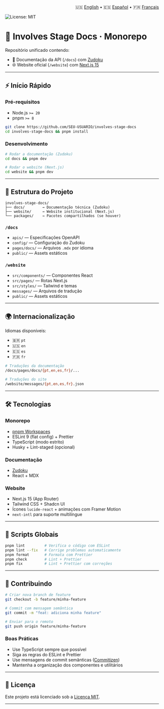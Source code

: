 <p align="right">
  🇺🇸 <a href="./README.md">English</a> •
  🇪🇸 <a href="./README.es.md">Español</a> •
  🇫🇷 <a href="./README.fr.md">Français</a>
</p>

![License: MIT](https://img.shields.io/badge/license-MIT-blue.svg)

# 🧩 Involves Stage Docs · Monorepo

Repositório unificado contendo:

- 📘 Documentação da API (`/docs`) com [Zudoku](https://zudoku.dev)
- 🌐 Website oficial (`/website`) com [Next.js 15](https://nextjs.org)

---

## ⚡️ Início Rápido

### Pré-requisitos

- Node.js `>= 20`
- pnpm `>= 8`

```bash
git clone https://github.com/SEU-USUARIO/involves-stage-docs
cd involves-stage-docs && pnpm install
````

### Desenvolvimento

```bash
# Rodar a documentação (Zudoku)
cd docs && pnpm dev

# Rodar o website (Next.js)
cd website && pnpm dev
```

---

## 📁 Estrutura do Projeto

```
involves-stage-docs/
├── docs/        → Documentação técnica (Zudoku)
├── website/     → Website institucional (Next.js)
└── packages/    → Pacotes compartilhados (se houver)
```

### `/docs`

* `apis/` — Especificações OpenAPI
* `config/` — Configuração do Zudoku
* `pages/docs/` — Arquivos `.mdx` por idioma
* `public/` — Assets estáticos

### `/website`

* `src/components/` — Componentes React
* `src/pages/` — Rotas Next.js
* `src/styles/` — Tailwind e temas
* `messages/` — Arquivos de tradução
* `public/` — Assets estáticos

---

## 🌍 Internacionalização

Idiomas disponíveis:

* 🇧🇷 `pt`
* 🇺🇸 `en`
* 🇪🇸 `es`
* 🇫🇷 `fr`

```bash
# Traduções da documentação
/docs/pages/docs/{pt,en,es,fr}/...

# Traduções do site
/website/messages/{pt,en,es,fr}.json
```

---

## 🛠️ Tecnologias

### Monorepo

* [pnpm Workspaces](https://pnpm.io/workspaces)
* ESLint 9 (flat config) + Prettier
* TypeScript (modo estrito)
* Husky + Lint-staged (opcional)

### Documentação

* [Zudoku](https://zudoku.dev)
* React + MDX

### Website

* Next.js 15 (App Router)
* Tailwind CSS + Shadcn UI
* Ícones `lucide-react` + animações com Framer Motion
* `next-intl` para suporte multilíngue

---

## 🧪 Scripts Globais

```bash
pnpm lint         # Verifica o código com ESLint
pnpm lint --fix   # Corrige problemas automaticamente
pnpm format       # Formata com Prettier
pnpm check        # Lint + Prettier
pnpm fix          # Lint + Prettier com correções
```

---

## 🤝 Contribuindo

```bash
# Criar nova branch de feature
git checkout -b feature/minha-feature

# Commit com mensagem semântica
git commit -m "feat: adiciona minha feature"

# Enviar para o remoto
git push origin feature/minha-feature
```

### Boas Práticas

* Use TypeScript sempre que possível
* Siga as regras do ESLint e Prettier
* Use mensagens de commit semânticas ([Commitizen](https://commitizen-tools.github.io/cz-cli/))
* Mantenha a organização dos componentes e utilitários

---

## 📄 Licença

Este projeto está licenciado sob a [Licença MIT](./LICENSE).

---
